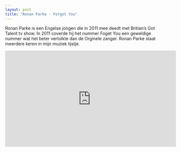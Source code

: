 ```yaml
---
layout: post
title: "Ronan Parke - Forget You"
---
```


Ronan Parke is een Engelse jongen die in 2011 mee deedt met Britian’s Got Talent tv show. In 2011 coverde hij het nummer Foget You een 
geweldige nummer wat het beter vertolkte dan de Orginele zanger. Ronan Parke staat meerdere keren in mijn muziek lijstje.

<iframe width="560" height="315" src="https://www.youtube-nocookie.com/embed/_WZ65U4rqd8" title="YouTube video player" frameborder="0" allow="accelerometer; autoplay; clipboard-write; encrypted-media; gyroscope; picture-in-picture; web-share" allowfullscreen></iframe>
